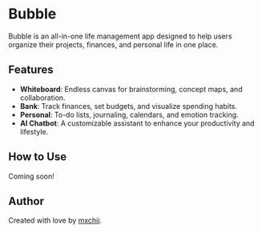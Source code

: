 # Bubble
Bubble is an all-in-one life management app designed to help users organize their projects, finances, and personal life in one place.

## Features
- **Whiteboard**: Endless canvas for brainstorming, concept maps, and collaboration.
- **Bank**: Track finances, set budgets, and visualize spending habits.
- **Personal**: To-do lists, journaling, calendars, and emotion tracking.
- **AI Chatbot**: A customizable assistant to enhance your productivity and lifestyle.

## How to Use
Coming soon!

## Author
Created with love by [mxchii](https://github.com/mxchii).
